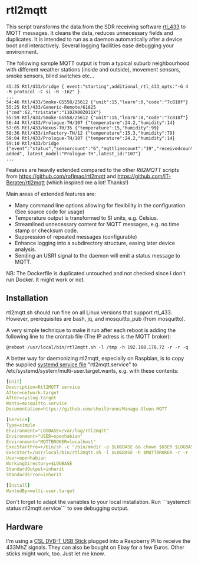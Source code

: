 # rtl2mqtt

This script transforms the data from the SDR receiving software [rtl_433](https://github.com/merbanan/rtl_433) to MQTT messages.
It cleans the data, reduces unnecessary fields and duplicates. It is intended to run as a daemon automatically after a device boot and interactively. Several logging facilities ease debugging your environment.

The following sample MQTT output is from a typical suburb neighbourhood with different weather stations (inside and outside), movement sensors, smoke sensors, blind switches etc...

```log
45:35 Rtl/433/bridge { event:"starting",additional_rtl_433_opts:"-G 4 -M protocol -C si -R -162" }
...
54:46 Rtl/433/Smoke-GS558/25612 {"unit":15,"learn":0,"code":"7c818f"}
55:25 Rtl/433/Generic-Remote/61825 {"cmd":62,"tristate":"110ZX00Z011X"}
55:59 Rtl/433/Smoke-GS558/25612 {"unit":15,"learn":0,"code":"7c818f"}
56:44 Rtl/433/Prologue-TH/107 {"temperature":24.2,"humidity":14}
57:05 Rtl/433/Nexus-TH/35 {"temperature":15,"humidity":99}
58:36 Rtl/433/inFactory-TH/12 {"temperature":15.3,"humidity":79}
59:04 Rtl/433/Prologue-TH/107 {"temperature":24.2,"humidity":14}
59:10 Rtl/433/bridge {"event":"status","sensorcount":"6","mqttlinecount":"19","receivedcount":"21",note:"sensor added", latest_model:"Prologue-TH",latest_id:"107"}
...
```

Features are heavily extended compared to the other *Rtl2MQTT* scripts from https://github.com/roflmao/rtl2mqtt and https://github.com/IT-Berater/rtl2mqtt (which inspired me a lot! Thanks!)

Main areas of extended features are:

 * Many command line options allowing for flexibility in the configuration (See source code for usage)
 * Temperature output is transformed to SI units, e.g. Celsius.
 * Streamlined unnecessary content for MQTT messages, e.g. no time stamp or checksum code.
 * Suppression of repeated messages (configurable)
 * Enhance logging into a subdirectory structure, easing later device analysis.
 * Sending an USR1 signal to the daemon will emit a status message to MQTT.

NB: The Dockerfile is duplicated untouched and not checked since I don't run Docker. It might work or not.

## Installation

rtl2mqtt.sh should run fine on all Linux versions that support rtl_433.
However, prerequisites are bash, jq, and mosquitto_pub (from mosquitto).

A very simple technique to make it run after each reboot is adding the following line to the crontab file 
(The IP adress is the MQTT broker):

```crontab
@reboot /usr/local/bin/rtl2mqtt.sh -l /tmp -h 192.168.178.72 -r -r -q
```

A better way for daemonizing rtl2mqtt, especially on Raspbian, is to copy the supplied [systemd service file](https://www.raspberrypi.org/documentation/linux/usage/systemd.md) "rtl2mqtt.service" to /etc/systemd/system/multi-user.target.wants, e.g. with these contents:

```YAML
[Unit]
Description=Rtl2MQTT service
After=network.target
After=syslog.target
Wants=mosquitto.service
Documentation=https://github.com/sheilbronn/Manage-Gluon-MQTT

[Service]
Type=simple
Environment="LOGBASE=/var/log/rtl2mqtt"
Environment="USER=openhabian"
Environment="MQTTBROKER=localhost"
ExecStartPre=+/bin/sh -c "/bin/mkdir -p $LOGBASE && chown $USER $LOGBASE && logger $LOGBASE in place."
ExecStart=/usr/local/bin/rtl2mqtt.sh -l $LOGBASE -h $MQTTBROKER -r -r -q
User=openhabian
WorkingDirectory=$LOGBASE
StandardOutput=inherit
StandardError=inherit

[Install]
WantedBy=multi-user.target
```

Don't forget to adapt the variables to your local installation. Run ```systemctl status rtl2mqtt.service´´´ to see debugging output.

## Hardware

I'm using a [CSL DVB-T USB Stick](https://www.amazon.de/CSL-Realtek-Chip-Fernbedienung-Antenne-Windows/dp/B00CIQKFAO) plugged into a Raspberry Pi to receive the 433MhZ signals. They can also be bought on Ebay for a few Euros. Other sticks might work, too. Just let me know.
